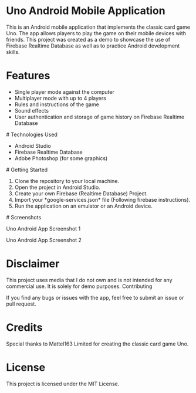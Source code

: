 # Uno Android Mobile Application

This is an Android mobile application that implements the classic card game Uno. The app allows players to play the game on their mobile devices with friends. This project was created as a demo to showcase the use of Firebase Realtime Database as well as to practice Android development skills.

# Features
<ul>
    <li>Single player mode against the computer</li>
    <li>Multiplayer mode with up to 4 players</li>
    <li>Rules and instructions of the game</li>
    <li>Sound effects</li>
    <li>User authentication and storage of game history on Firebase Realtime Database</li>
</ul>
# Technologies Used
<ul>
    <li>Android Studio</li>
    <li>Firebase Realtime Database</li>
    <li>Adobe Photoshop (for some graphics)</li>
 </ul>
# Getting Started
<ol>
  <li>Clone the repository to your local machine.</li>
  <li>Open the project in Android Studio.</li>
  <li>Create your own Firebase (Realtime Database) Project.</li>
  <li>Import your *google-services.json* file (Following firebase instructions).</li>
  <li>Run the application on an emulator or an Android device.</li>
   
</ol>
# Screenshots

Uno Android App Screenshot 1

Uno Android App Screenshot 2
# Disclaimer

This project uses media that I do not own and is not intended for any commercial use. It is solely for demo purposes.
Contributing

If you find any bugs or issues with the app, feel free to submit an issue or pull request.
# Credits

Special thanks to Mattel163 Limited for creating the classic card game Uno.
# License

This project is licensed under the MIT License.
